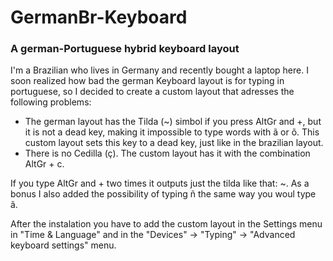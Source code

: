 # GermanBr-Keyboard
### A german-Portuguese hybrid keyboard layout
I'm a Brazilian who lives in Germany and recently bought a laptop here. I soon realized how bad the german Keyboard layout is for typing in portuguese, so I decided to create a custom layout that adresses the following problems:
* The german layout has the Tilda (~) simbol if you press AltGr and +, but it is not a dead key, making it impossible to type words with ã or õ. This custom layout sets this key to a dead key, just like in the brazilian layout.
* There is no Cedilla (ç). The custom layout has it with the combination AltGr + c.

If you type AltGr and + two times it outputs just the tilda like that: ~.
As a bonus I also added the possibility of typing ñ the same way you woul type ã.

After the instalation you have to add the custom layout in the Settings menu in "Time & Language" and in the "Devices" -> "Typing" -> "Advanced keyboard settings" menu.
